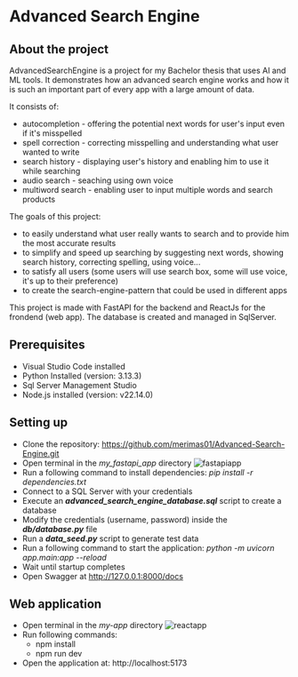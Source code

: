 # Advanced Search Engine

## About the project

AdvancedSearchEngine is a project for my Bachelor thesis that uses AI and ML tools. It demonstrates how an advanced search engine works and how it is such an important part of every app with a large amount of data. 

It consists of:
- autocompletion  - offering the potential next words for user's input even if it's misspelled
- spell correction - correcting misspelling and understanding what user wanted to write
- search history - displaying user's history and enabling him to use it while searching
- audio search - seaching using own voice 
- multiword search - enabling user to input multiple words and search products 

The goals of this project:
- to easily understand what user really wants to search and to provide him the most accurate results 
- to simplify and speed up searching by suggesting next words, showing search history, correcting spelling, using voice...
- to satisfy all users (some users will use search box, some will use voice, it's up to their preference)
- to create the search-engine-pattern that could be used in different apps

This project is made with FastAPI for the backend and ReactJs for the frondend (web app). 
The database is created and managed in SqlServer. 

## Prerequisites

- Visual Studio Code installed
- Python Installed (version: 3.13.3)
- Sql Server Management Studio
- Node.js installed (version: v22.14.0)

## Setting up 

- Clone the repository: https://github.com/merimas01/Advanced-Search-Engine.git 
- Open terminal in the *my_fastapi_app* directory 
![fastapiapp](https://github.com/user-attachments/assets/ee8e6487-400c-4e61-810d-2fcf800dda35)
- Run a following command to install dependencies: *pip install -r dependencies.txt*
- Connect to a SQL Server with your credentials
- Execute an ***advanced_search_engine_database.sql*** script to create a database
- Modify the credentials (username, password) inside the ***db/database.py*** file 
- Run a ***data_seed.py*** script to generate test data 
- Run a following command to start the application:  *python -m uvicorn app.main:app --reload*
- Wait until startup completes
- Open Swagger at http://127.0.0.1:8000/docs

## Web application

- Open terminal in the *my-app* directory
![reactapp](https://github.com/user-attachments/assets/c9d92cb6-416b-4e18-8c01-0cf89e386a98)
- Run following commands:
  - npm install
  - npm run dev
- Open the application at: http://localhost:5173


